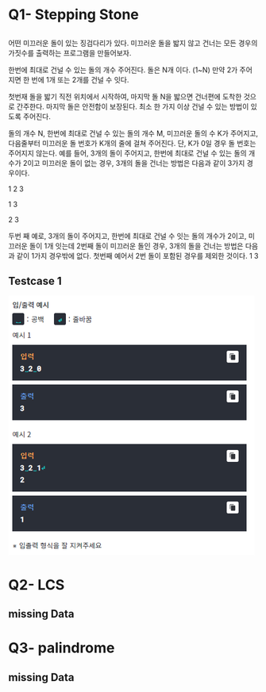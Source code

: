# Q1- Stepping Stone
## 

어떤 미끄러운 돌이 있는 징검다리가 있다.
미끄러운 돌을 밟지 않고 건너는 모든 경우의 가짓수를 출력하는
프로그램을 만들어보자.

한번에 최대로 건널 수 있는 돌의 개수 주어진다. 돌은 N개 이다.
(1~N)
만약 2가 주어지면 한 번에 1개 또는 2개를 건널 수 잇다.

첫번재 돌을 밟기 직전 위치에서 시작하여, 마지막 돌 N을 밟으면
건너편에 도착한 것으로 간주한다.
마지막 돌은 안전함이 보장된다.
최소 한 가지 이상 건널 수 있는 방법이 있도록 주어진다.

돌의 개수 N, 한번에 최대로 건널 수 있는 돌의 개수 M, 미끄러운 
돌의 수 K가 주어지고,
다음줄부터 미끄러운 돌 번호가 K개의 줄에 걸쳐 주어진다.
단, K가 0일 경우 돌 번호는 주어지지 않는다.
예를 들어, 3개의 돌이 주어지고, 한번에 최대로 건널 수 있는
돌의 개수가 2이고 미끄러운 돌이 없는 경우,
3개의 돌을 건너는 방법은 다음과 같이 3가지 경우이다.

1 2 3 

1 3 

2 3 

두번 째 예로, 3개의 돌이 주어지고, 한번에 최대로 건널 수 잇는
돌의 개수가 2이고, 미끄러운 돌이 1개 잇는데 2번째 돌이
미끄러운 돌인 경우,
3개의 돌을 건너는 방법은 다음과 같이 1가지 경우밖에 없다.
첫번째 예어서 2번 돌이 포함된 경우를 제외한 것이다.
 1 3

Testcase 1 <br>
-----------
![testcase_1](./img/testcase_1.PNG)

# Q2- LCS
## missing Data




# Q3- palindrome
## missing Data




